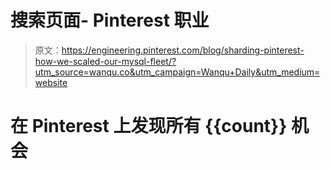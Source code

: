 # 搜索页面- Pinterest 职业

> 原文：<https://engineering.pinterest.com/blog/sharding-pinterest-how-we-scaled-our-mysql-fleet/?utm_source=wanqu.co&utm_campaign=Wanqu+Daily&utm_medium=website>

# 在 Pinterest 上发现所有 {{count}} 机会